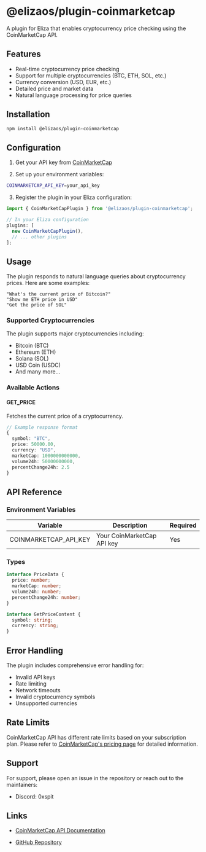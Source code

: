 # @elizaos/plugin-coinmarketcap

A plugin for Eliza that enables cryptocurrency price checking using the CoinMarketCap API.

## Features

- Real-time cryptocurrency price checking
- Support for multiple cryptocurrencies (BTC, ETH, SOL, etc.)
- Currency conversion (USD, EUR, etc.)
- Detailed price and market data
- Natural language processing for price queries

## Installation

```bash
npm install @elizaos/plugin-coinmarketcap
```

## Configuration

1. Get your API key from [CoinMarketCap](https://pro.coinmarketcap.com)

2. Set up your environment variables:

```bash
COINMARKETCAP_API_KEY=your_api_key
```

3. Register the plugin in your Eliza configuration:

```typescript
import { CoinMarketCapPlugin } from '@elizaos/plugin-coinmarketcap';

// In your Eliza configuration
plugins: [
  new CoinMarketCapPlugin(),
  // ... other plugins
];
```

## Usage

The plugin responds to natural language queries about cryptocurrency prices. Here are some examples:

```plaintext
"What's the current price of Bitcoin?"
"Show me ETH price in USD"
"Get the price of SOL"
```

### Supported Cryptocurrencies

The plugin supports major cryptocurrencies including:

- Bitcoin (BTC)
- Ethereum (ETH)
- Solana (SOL)
- USD Coin (USDC)
- And many more...

### Available Actions

#### GET_PRICE

Fetches the current price of a cryptocurrency.

```typescript
// Example response format
{
  symbol: "BTC",
  price: 50000.00,
  currency: "USD",
  marketCap: 1000000000000,
  volume24h: 50000000000,
  percentChange24h: 2.5
}
```

## API Reference

### Environment Variables

| Variable              | Description                | Required |
| --------------------- | -------------------------- | -------- |
| COINMARKETCAP_API_KEY | Your CoinMarketCap API key | Yes      |

### Types

```typescript
interface PriceData {
  price: number;
  marketCap: number;
  volume24h: number;
  percentChange24h: number;
}

interface GetPriceContent {
  symbol: string;
  currency: string;
}
```

## Error Handling

The plugin includes comprehensive error handling for:

- Invalid API keys
- Rate limiting
- Network timeouts
- Invalid cryptocurrency symbols
- Unsupported currencies

## Rate Limits

CoinMarketCap API has different rate limits based on your subscription plan. Please refer to [CoinMarketCap's pricing page](https://coinmarketcap.com/api/pricing/) for detailed information.

## Support

For support, please open an issue in the repository or reach out to the maintainers:

- Discord: 0xspit

## Links

- [CoinMarketCap API Documentation](https://coinmarketcap.com/api/documentation/v1/)

- [GitHub Repository](https://github.com/elizaos/eliza/tree/main/packages/plugin-coinmarketcap)
